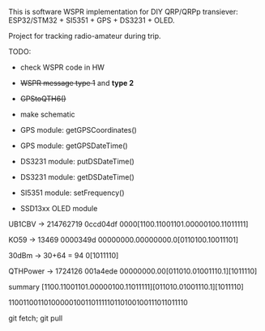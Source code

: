 This is software WSPR implementation for DIY QRP/QRPp transiever: ESP32/STM32 + SI5351 + GPS + DS3231 + OLED.

Project for tracking radio-amateur during trip.

TODO:

- check WSPR code in HW

- ~~WSPR message type 1~~ and **type 2**

- ~~GPStoQTH6()~~

- make schematic

- GPS module: getGPSCoordinates()

- GPS module: getGPSDateTime()

- DS3231 module: putDSDateTime()

- DS3231 module: getDSDateTime()

- SI5351 module: setFrequency()

- SSD13xx OLED module

UB1CBV -> 214762719 0ccd04df   0000[1100.11001101.00000100.11011111]

KO59   -> 13469     0000349d   00000000.00000000.0[0110100.10011101]

30dBm  -> 30+64 = 94 0[1011110]

QTHPower -> 1724126 001a4ede   00000000.00[011010.01001110.1][1011110]

summary [1100.11001101.00000100.11011111][011010.01001110.1][1011110]

11001100110100000100110111110110100100111011011110

git fetch; git pull
